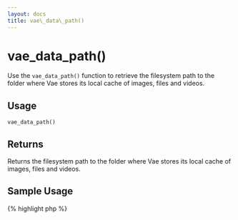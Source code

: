 ```yaml
---
layout: docs
title: vae\_data\_path()
---
```


# vae\_data\_path()

Use the `vae_data_path()` function to retrieve the filesystem path to
the folder where Vae stores its local cache of images, files and videos.

## Usage

`vae_data_path()`

## Returns

Returns the filesystem path to the folder where Vae stores its local
cache of images, files and videos.

## Sample Usage

{% highlight php %}
<?php
// get homepage image
$image = vae_image(vae_find("home/image"));
$local_path = vae_data_path() . $image;
{% endhighlight %}

    // stream homepage image directly to browser
    vae_disable_vaeml();
    Header("Content-type: image/jpeg");
    readfile($local_path);
    ?>
